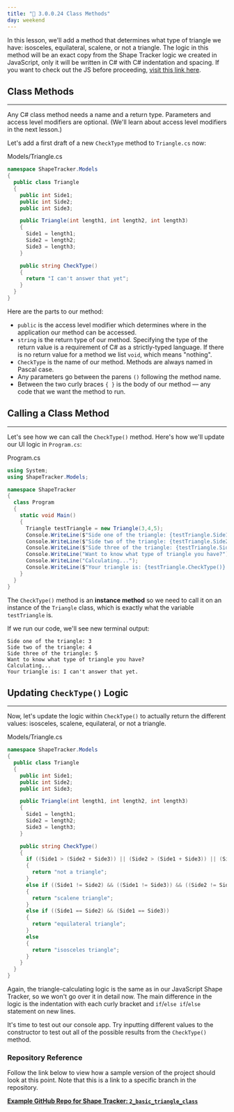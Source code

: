 ```yaml
---
title: "📓 3.0.0.24 Class Methods"
day: weekend
---
```


In this lesson, we'll add a method that determines what type of triangle we have: isosceles, equilateral, scalene, or not a triangle. The logic in this method will be an exact copy from the Shape Tracker logic we created in JavaScript, only it will be written in C# with C# indentation and spacing. If you want to check out the JS before proceeding, [visit this link here](https://github.com/epicodus-lessons/section-5-shape-tracker/blob/3_multiple_business_logic_files/src/js/triangle.js).

## Class Methods
---

Any C# class method needs a name and a return type. Parameters and access level modifiers are optional. (We'll learn about access level modifiers in the next lesson.)

Let's add a first draft of a new `CheckType` method to `Triangle.cs` now:

<div class="filename">Models/Triangle.cs</div>

```csharp
namespace ShapeTracker.Models 
{
  public class Triangle 
  {
    public int Side1;
    public int Side2;
    public int Side3;

    public Triangle(int length1, int length2, int length3) 
    {
      Side1 = length1;
      Side2 = length2;
      Side3 = length3;
    }

    public string CheckType() 
    {
      return "I can't answer that yet";
    }
  }
}
```

Here are the parts to our method:

* `public` is the access level modifier which determines where in the application our method can be accessed.
* `string` is the return type of our method. Specifying the type of the return value is a requirement of C# as a strictly-typed language. If there is no return value for a method we list `void`, which means "nothing".
* `CheckType` is the name of our method. Methods are always named in Pascal case. 
* Any parameters go between the parens `()` following the method name.
* Between the two curly braces `{ }` is the body of our method — any code that we want the method to run.  

## Calling a Class Method
---

Let's see how we can call the `CheckType()` method. Here's how we'll update our UI logic in `Program.cs`:

<div class="filename">Program.cs</div>

```csharp
using System;
using ShapeTracker.Models;

namespace ShapeTracker
{
  class Program
  {
    static void Main()
    {
      Triangle testTriangle = new Triangle(3,4,5);
      Console.WriteLine($"Side one of the triangle: {testTriangle.Side1}");
      Console.WriteLine($"Side two of the triangle: {testTriangle.Side2}");
      Console.WriteLine($"Side three of the triangle: {testTriangle.Side3}");
      Console.WriteLine("Want to know what type of triangle you have?");
      Console.WriteLine("Calculating...");
      Console.WriteLine($"Your triangle is: {testTriangle.CheckType()}.");
    }
  }
}
```

The `CheckType()` method is an **instance method** so we need to call it on an instance of the `Triangle` class, which is exactly what the variable `testTriangle` is. 

If we run our code, we'll see new terminal output:

```
Side one of the triangle: 3
Side two of the triangle: 4
Side three of the triangle: 5
Want to know what type of triangle you have?
Calculating...
Your triangle is: I can't answer that yet.
```

## Updating `CheckType()` Logic
---

Now, let's update the logic within `CheckType()` to actually return the different values: isosceles, scalene, equilateral, or not a triangle.

<div class="filename">Models/Triangle.cs</div>

```csharp
namespace ShapeTracker.Models 
{
  public class Triangle 
  {
    public int Side1;
    public int Side2;
    public int Side3;

    public Triangle(int length1, int length2, int length3) 
    {
      Side1 = length1;
      Side2 = length2;
      Side3 = length3;
    }

    public string CheckType() 
    {
      if ((Side1 > (Side2 + Side3)) || (Side2 > (Side1 + Side3)) || (Side3 > (Side1 + Side2)))
      {
        return "not a triangle";
      } 
      else if ((Side1 != Side2) && ((Side1 != Side3)) && ((Side2 != Side3))) 
      {
        return "scalene triangle";
      }  
      else if ((Side1 == Side2) && (Side1 == Side3)) 
      {
        return "equilateral triangle";
      } 
      else 
      {
        return "isosceles triangle";
      }
    }
  }
}
```

Again, the triangle-calculating logic is the same as in our JavaScript Shape Tracker, so we won't go over it in detail now. The main difference in the logic is the indentation with each curly bracket and `if`/`else if`/`else` statement on new lines.

It's time to test out our console app. Try inputting different values to the constructor to test out all of the possible results from the `CheckType()` method.

### Repository Reference

Follow the link below to view how a sample version of the project should look at this point. Note that this is a link to a specific branch in the repository.

**[<i class="glyphicon glyphicon-folder-open"></i> Example GitHub Repo for Shape Tracker: `2_basic_triangle_class`](https://github.com/epicodus-lessons/prework-shape-tracker-csharp-net6/tree/2_basic_triangle_class)**
